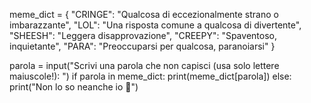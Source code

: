 meme_dict = {
    "CRINGE": "Qualcosa di eccezionalmente strano o imbarazzante",
    "LOL": "Una risposta comune a qualcosa di divertente",
    "SHEESH": "Leggera disapprovazione",
    "CREEPY": "Spaventoso, inquietante",
    "PARA": "Preoccuparsi per qualcosa, paranoiarsi"
}

parola = input("Scrivi una parola che non capisci (usa solo lettere maiuscole!): ")
if parola in meme_dict:
    print(meme_dict[parola])
else:
    print("Non lo so neanche io 🤣")

